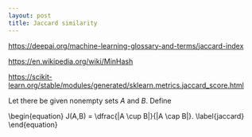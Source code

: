 ```yaml
---
layout: post
title: Jaccard similarity
---
```


https://deepai.org/machine-learning-glossary-and-terms/jaccard-index

https://en.wikipedia.org/wiki/MinHash

https://scikit-learn.org/stable/modules/generated/sklearn.metrics.jaccard_score.html

Let there be given nonempty sets $A$ and $B$. Define

\begin{equation}
J(A,B) = \dfrac{|A \cup B|}{|A \cap B|}.
\label{jaccard}
\end{equation}




